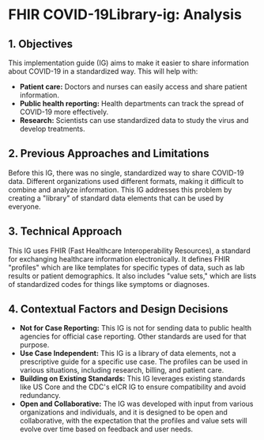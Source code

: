# FHIR COVID-19Library-ig: Analysis

## 1. Objectives

This implementation guide (IG) aims to make it easier to share information about COVID-19 in a standardized way. This will help with:

* **Patient care:** Doctors and nurses can easily access and share patient information.
* **Public health reporting:**  Health departments can track the spread of COVID-19 more effectively.
* **Research:** Scientists can use standardized data to study the virus and develop treatments.

## 2. Previous Approaches and Limitations

Before this IG, there was no single, standardized way to share COVID-19 data.  Different organizations used different formats, making it difficult to combine and analyze information.  This IG addresses this problem by creating a "library" of standard data elements that can be used by everyone.

## 3. Technical Approach

This IG uses FHIR (Fast Healthcare Interoperability Resources), a standard for exchanging healthcare information electronically. It defines FHIR "profiles" which are like templates for specific types of data, such as lab results or patient demographics. It also includes "value sets," which are lists of standardized codes for things like symptoms or diagnoses.

## 4. Contextual Factors and Design Decisions

* **Not for Case Reporting:** This IG is not for sending data to public health agencies for official case reporting. Other standards are used for that purpose.
* **Use Case Independent:** This IG is a library of data elements, not a prescriptive guide for a specific use case. The profiles can be used in various situations, including research, billing, and patient care.
* **Building on Existing Standards:** This IG leverages existing standards like US Core and the CDC's eICR IG to ensure compatibility and avoid redundancy.
* **Open and Collaborative:** The IG was developed with input from various organizations and individuals, and it is designed to be open and collaborative, with the expectation that the profiles and value sets will evolve over time based on feedback and user needs. 
